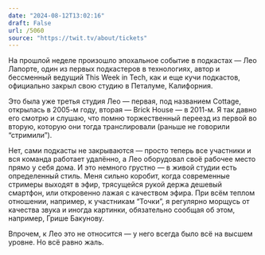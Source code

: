 ```yaml
---
date: "2024-08-12T13:02:16"
draft: False
url: /5060
source: "https://twit.tv/about/tickets"
---
```


На прошлой неделе произошло эпохальное событие в подкастах — Лео Лапорте, один из первых подкастеров в технологиях, автор и бессменный ведущий This Week in Tech, как и еще кучи подкастов, официально закрыл свою студию в Петалуме, Калифорния.

Это была уже третья студия Лео — первая, под названием Cottage, открылась в 2005-м году, вторая — Brick House — в 2011-м. Я так давно его смотрю и слушаю, что помню торжественный переезд из первой во вторую, которую они тогда транслировали (раньше не говорили “стримили”).

Нет, сами подкасты не закрываются — просто теперь все участники и вся команда работает удалённо, а Лео оборудовал своё рабочее место прямо у себя дома. И это немного грустно — в живой студии есть определенный стиль. Меня сильно коробит, когда современные стримеры выходят в эфир, трясущейся рукой держа дешевый смартфон, или откровенно лажая с качеством эфира. При всём теплом отношении, например, к участникам “Точки”, я регулярно морщусь от качества звука и иногда картинки, обязательно сообщая об этом, например, Грише Бакунову.

Впрочем, к Лео это не относится — у него всегда было всё на высшем уровне. Но всё равно жаль.
